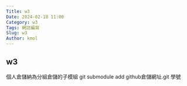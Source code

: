 ```yaml
---
Title: w3
Date: 2024-02-18 11:00
Category: w3
Tags: 網誌編寫
Slug: w3
Author: kmol
---
```


## w3 
個人倉儲納為分組倉儲的子模組
git submodule add github倉儲網址.git 學號